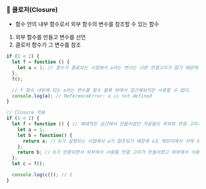 ### 📌 클로저(Closure)
* 함수 안의 내부 함수로서 외부 함수의 변수를 참조할 수 있는 함수
1. 외부 함수를 만들고 변수를 선언
2. 클로저 함수가 그 변수를 참조
```javascript
if (1 < 2) {
  let f = function () {
    let a = 1; // 함수가 종료되는 시점에서 a라는 변수는 다른 연결고리가 없기 때문에 메모리에서 삭제된다.
  };
  f();

  // f 함수 내부에 있는 a라는 변수를 함수 블록 밖에서 접근해보지만 사용할 수 없다.
  console.log(a); // ReferenceError: a is not defined
}

// Closure 적용
if (1 < 2) {
  let f = function () { // 폐쇄적인 공간에서 만들어졌던 자료들이 외부와 연결 고리가 만들어지는 형태
    let a = 1;
    let b = function() {
      return a; // b가 실행되는 시점에서 a가 참조되기 때문에 a도 메모리에서 삭제 되지 않는다.
    };
    return b; // b가 반환되면서 외부에서 사용될 연결 고리가 만들어졌고 외부에서 사용될 수 있는 상황이 만들어지면 메모리 상에서 삭제하지 않는다.
  };
  let c = f();

  console.log(c()); // 1
}
```
